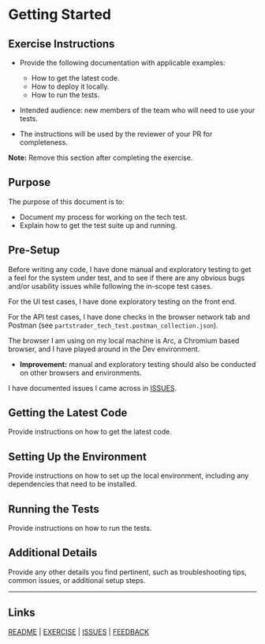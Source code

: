 # Getting Started

## Exercise Instructions

- Provide the following documentation with applicable examples:

  - How to get the latest code.
  - How to deploy it locally.
  - How to run the tests.

- Intended audience: new members of the team who will need to use your tests.
- The instructions will be used by the reviewer of your PR for completeness.

**Note:** Remove this section after completing the exercise.

## Purpose

The purpose of this document is to:

- Document my process for working on the tech test.
- Explain how to get the test suite up and running.

## Pre-Setup

Before writing any code, I have done manual and exploratory testing to get a feel for the system under test, and to see if there are any obvious bugs and/or usability issues while following the in-scope test cases.

For the UI test cases, I have done exploratory testing on the front end.

For the API test cases, I have done checks in the browser network tab and Postman (see `partstrader_tech_test.postman_collection.json`).

The browser I am using on my local machine is Arc, a Chromium based browser, and I have played around in the Dev environment.

- **Improvement:** manual and exploratory testing should also be conducted on other browsers and environments.

I have documented issues I came across in [ISSUES](ISSUES.md).

## Getting the Latest Code

Provide instructions on how to get the latest code.

## Setting Up the Environment

Provide instructions on how to set up the local environment, including any dependencies that need to be installed.

## Running the Tests

Provide instructions on how to run the tests.

## Additional Details

Provide any other details you find pertinent, such as troubleshooting tips, common issues, or additional setup steps.

---

## Links

[README](README.md) | [EXERCISE](EXERCISE.md) | [ISSUES](ISSUES.md) | [FEEDBACK](FEEDBACK.md)
